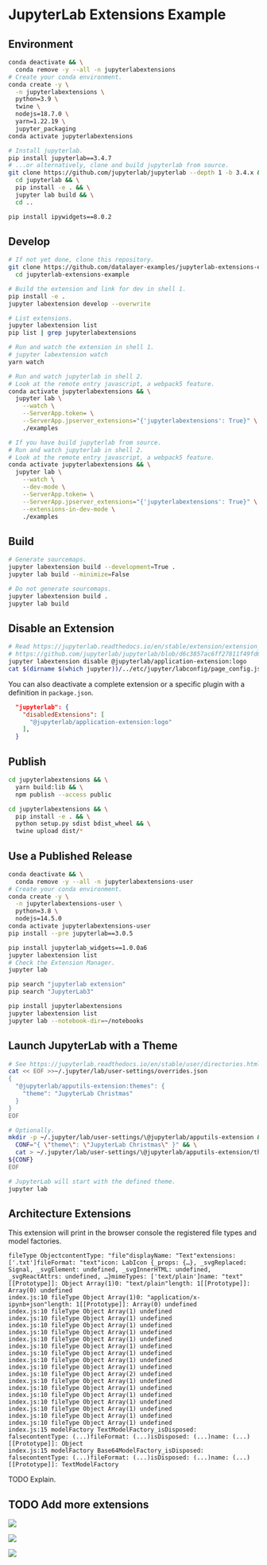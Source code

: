 # JupyterLab Extensions Example

## Environment

```bash
conda deactivate && \
  conda remove -y --all -n jupyterlabextensions
# Create your conda environment.
conda create -y \
  -n jupyterlabextensions \
  python=3.9 \
  twine \
  nodejs=18.7.0 \
  yarn=1.22.19 \
  jupyter_packaging
conda activate jupyterlabextensions
```

```bash
# Install jupyterlab.
pip install jupyterlab==3.4.7
# ...or alternatively, clone and build jupyterlab from source.
git clone https://github.com/jupyterlab/jupyterlab --depth 1 -b 3.4.x && \
  cd jupyterlab && \
  pip install -e . && \
  jupyter lab build && \
  cd ..
```

```bash
pip install ipywidgets==8.0.2
```

## Develop

```bash
# If not yet done, clone this repository.
git clone https://github.com/datalayer-examples/jupyterlab-extensions-example && \
  cd jupyterlab-extensions-example
```

```bash
# Build the extension and link for dev in shell 1.
pip install -e .
jupyter labextension develop --overwrite
```

```bash
# List extensions.
jupyter labextension list
pip list | grep jupyterlabextensions
```

```bash
# Run and watch the extension in shell 1.
# jupyter labextension watch
yarn watch
```

```bash
# Run and watch jupyterlab in shell 2.
# Look at the remote entry javascript, a webpack5 feature.
conda activate jupyterlabextensions && \
  jupyter lab \
    --watch \
    --ServerApp.token= \
    --ServerApp.jpserver_extensions="{'jupyterlabextensions': True}" \
    ./examples
```

```bash
# If you have build jupyterlab from source.
# Run and watch jupyterlab in shell 2.
# Look at the remote entry javascript, a webpack5 feature.
conda activate jupyterlabextensions && \
  jupyter lab \
    --watch \
    --dev-mode \
    --ServerApp.token= \
    --ServerApp.jpserver_extensions="{'jupyterlabextensions': True}" \
    --extensions-in-dev-mode \
    ./examples
```

## Build

```bash
# Generate sourcemaps.
jupyter labextension build --development=True .
jupyter lab build --minimize=False
```

```bash
# Do not generate sourcemaps.
jupyter labextension build .
jupyter lab build
```

## Disable an Extension

```bash
# Read https://jupyterlab.readthedocs.io/en/stable/extension/extension_dev.html#disabledextensions
# https://github.com/jupyterlab/jupyterlab/blob/d6c3857ac6ff27811f49fd63fcd529b763024f1f/packages/application-extension/src/index.tsx#L956-L972
jupyter labextension disable @jupyterlab/application-extension:logo
cat $(dirname $(which jupyter))/../etc/jupyter/labconfig/page_config.json
```

You can also deactivate a complete extension or a specific plugin with a definition in `package.json`.

```json
  "jupyterlab": {
    "disabledExtensions": [
      "@jupyterlab/application-extension:logo"
    ],
  }
```

## Publish

```bash
cd jupyterlabextensions && \
  yarn build:lib && \
  npm publish --access public
```

```bash
cd jupyterlabextensions && \
  pip install -e . && \
  python setup.py sdist bdist_wheel && \
  twine upload dist/*
```

## Use a Published Release

```bash
conda deactivate && \
  conda remove -y --all -n jupyterlabextensions-user
# Create your conda environment.
conda create -y \
  -n jupyterlabextensions-user \
  python=3.8 \
  nodejs=14.5.0
conda activate jupyterlabextensions-user
pip install --pre jupyterlab==3.0.5
```

```bash
pip install jupyterlab_widgets==1.0.0a6
jupyter labextension list
# Check the Extension Manager.
jupyter lab
```

```bash
pip search "jupyterlab extension"
pip search "JupyterLab3"
```

```bash
pip install jupyterlabextensions
jupyter labextension list
jupyter lab --notebook-dir=~/notebooks
```

## Launch JupyterLab with a Theme

```bash
# See https://jupyterlab.readthedocs.io/en/stable/user/directories.html#overridesjson
cat << EOF >>~/.jupyter/lab/user-settings/overrides.json
{
  "@jupyterlab/apputils-extension:themes": {
    "theme": "JupyterLab Christmas"
  }
}
EOF
```

```bash
# Optionally.
mkdir -p ~/.jupyter/lab/user-settings/\@jupyterlab/apputils-extension && \
  CONF="{ \"theme\": \"JupyterLab Christmas\" }" && \
  cat > ~/.jupyter/lab/user-settings/\@jupyterlab/apputils-extension/themes.jupyterlab-settings  <<EOF
${CONF}
EOF
```

```bash
# JupyterLab will start with the defined theme.
jupyter lab
```

## Architecture Extensions

This extension will print in the browser console the registered file types and model factories.

```
fileType ObjectcontentType: "file"displayName: "Text"extensions: ['.txt']fileFormat: "text"icon: LabIcon {_props: {…}, _svgReplaced: Signal, _svgElement: undefined, _svgInnerHTML: undefined, _svgReactAttrs: undefined, …}mimeTypes: ['text/plain']name: "text"[[Prototype]]: Object Array(1)0: "text/plain"length: 1[[Prototype]]: Array(0) undefined
index.js:10 fileType Object Array(1)0: "application/x-ipynb+json"length: 1[[Prototype]]: Array(0) undefined
index.js:10 fileType Object Array(1) undefined
index.js:10 fileType Object Array(1) undefined
index.js:10 fileType Object Array(1) undefined
index.js:10 fileType Object Array(1) undefined
index.js:10 fileType Object Array(1) undefined
index.js:10 fileType Object Array(1) undefined
index.js:10 fileType Object Array(1) undefined
index.js:10 fileType Object Array(1) undefined
index.js:10 fileType Object Array(1) undefined
index.js:10 fileType Object Array(2) undefined
index.js:10 fileType Object Array(1) undefined
index.js:10 fileType Object Array(1) undefined
index.js:10 fileType Object Array(1) undefined
index.js:10 fileType Object Array(1) undefined
index.js:10 fileType Object Array(1) undefined
index.js:10 fileType Object Array(1) undefined
index.js:10 fileType Object Array(1) undefined
index.js:15 modelFactory TextModelFactory_isDisposed: falsecontentType: (...)fileFormat: (...)isDisposed: (...)name: (...)[[Prototype]]: Object
index.js:15 modelFactory Base64ModelFactory_isDisposed: falsecontentType: (...)fileFormat: (...)isDisposed: (...)name: (...)[[Prototype]]: TextModelFactory
```

TODO Explain.

## TODO Add more extensions

![](https://raw.githubusercontent.com/datalayer-examples/jupyterlab-extensions-example/main/img/jupyterlab-rendermime-certificate.png "")

![](https://raw.githubusercontent.com/datalayer-examples/jupyterlab-extensions-example/main/img/jupyterlab-rendermime-table.png "")

![](https://raw.githubusercontent.com/datalayer-examples/jupyterlab-extensions-example/main/img/jupyterlab-rendermime.png "")
